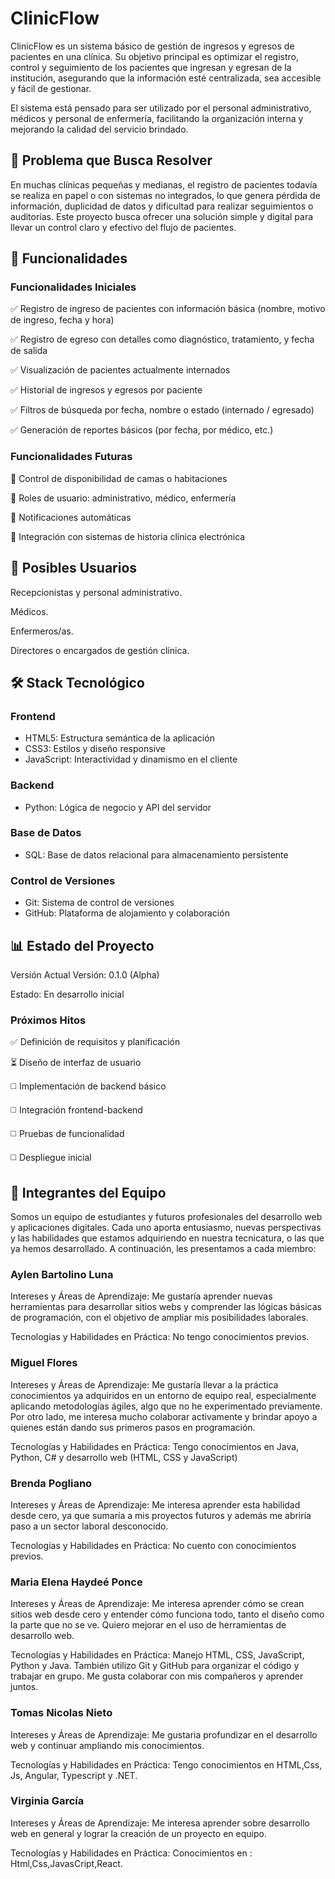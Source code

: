 # ClinicFlow
ClinicFlow es un sistema básico de gestión de ingresos y egresos de pacientes en una clínica. Su objetivo principal es optimizar el registro, control y seguimiento de los pacientes que ingresan y egresan de la institución, asegurando que la información esté centralizada, sea accesible y fácil de gestionar. 

El sistema está pensado para ser utilizado por el personal administrativo, médicos y personal de enfermería, facilitando la organización interna y mejorando la calidad del servicio brindado.


## 🎯 Problema que Busca Resolver

En muchas clínicas pequeñas y medianas, el registro de pacientes todavía se realiza en papel o con sistemas no integrados, lo que genera pérdida de información, duplicidad de datos y dificultad para realizar seguimientos o auditorías. Este proyecto busca ofrecer una solución simple y digital para llevar un control claro y efectivo del flujo de pacientes.


## 🚀 Funcionalidades
### Funcionalidades Iniciales
✅ Registro de ingreso de pacientes con información básica (nombre, motivo de ingreso, fecha y hora)

✅ Registro de egreso con detalles como diagnóstico, tratamiento, y fecha de salida

✅ Visualización de pacientes actualmente internados

✅ Historial de ingresos y egresos por paciente

✅ Filtros de búsqueda por fecha, nombre o estado (internado / egresado)

✅ Generación de reportes básicos (por fecha, por médico, etc.)

### Funcionalidades Futuras
🔲 Control de disponibilidad de camas o habitaciones

🔲 Roles de usuario: administrativo, médico, enfermería

🔲 Notificaciones automáticas

🔲 Integración con sistemas de historia clínica electrónica

## 👥 Posibles Usuarios

Recepcionistas y personal administrativo.

Médicos.

Enfermeros/as.

Directores o encargados de gestión clínica.

## 🛠️ Stack Tecnológico
### Frontend
- HTML5: Estructura semántica de la aplicación
- CSS3: Estilos y diseño responsive
- JavaScript: Interactividad y dinamismo en el cliente

### Backend
- Python: Lógica de negocio y API del servidor

### Base de Datos
- SQL: Base de datos relacional para almacenamiento persistente

### Control de Versiones
- Git: Sistema de control de versiones
- GitHub: Plataforma de alojamiento y colaboración

## 📊 Estado del Proyecto
Versión Actual
Versión: 0.1.0 (Alpha)

Estado: En desarrollo inicial

### Próximos Hitos
✅ Definición de requisitos y planificación

⏳ Diseño de interfaz de usuario

◻️ Implementación de backend básico

◻️ Integración frontend-backend

◻️ Pruebas de funcionalidad

◻️ Despliegue inicial

## 👥 Integrantes del Equipo

Somos un equipo de estudiantes y futuros profesionales del desarrollo web y aplicaciones digitales. Cada uno aporta entusiasmo, nuevas perspectivas y las habilidades que estamos adquiriendo en nuestra tecnicatura, o las que ya hemos desarrollado. A continuación, les presentamos a cada miembro:

### Aylen Bartolino Luna

Intereses y Áreas de Aprendizaje: Me gustaría aprender nuevas herramientas para desarrollar sitios webs y comprender las lógicas básicas de programación, con el objetivo de ampliar mis posibilidades laborales.

Tecnologías y Habilidades en Práctica: No tengo conocimientos previos.

### Miguel Flores

Intereses y Áreas de Aprendizaje: Me gustaría llevar a la práctica conocimientos ya adquiridos en un entorno de equipo real, especialmente aplicando metodologías ágiles, algo que no he experimentado previamente. Por otro lado, me interesa mucho colaborar activamente y brindar apoyo a quienes están dando sus primeros pasos en programación.

Tecnologías y Habilidades en Práctica: Tengo conocimientos en Java, Python, C# y desarrollo web (HTML, CSS y JavaScript)

### Brenda Pogliano

Intereses y Áreas de Aprendizaje: Me interesa aprender esta habilidad desde cero, ya que sumaría a mis proyectos futuros y además me abriría paso a un sector laboral desconocido.

Tecnologías y Habilidades en Práctica: No cuento con conocimientos previos.

### Maria Elena Haydeé Ponce

Intereses y Áreas de Aprendizaje: Me interesa aprender cómo se crean sitios web desde cero y entender cómo funciona todo, tanto el diseño como la parte que no se ve. Quiero mejorar en el uso de herramientas de desarrollo web.

Tecnologías y Habilidades en Práctica: Manejo HTML, CSS, JavaScript, Python y Java. También utilizo Git y GitHub para organizar el código y trabajar en grupo. Me gusta colaborar con mis compañeros y aprender juntos.

### Tomas Nicolas Nieto

Intereses y Áreas de Aprendizaje: Me gustaria profundizar en el desarrollo web y continuar ampliando mis conocimientos.

Tecnologías y Habilidades en Práctica: Tengo conocimientos en HTML,Css, Js, Angular, Typescript y .NET.

### Virginia García

Intereses y Áreas de Aprendizaje: Me interesa aprender sobre desarrollo web en general y lograr la creación de un proyecto en equipo.

Tecnologías y Habilidades en Práctica: Conocimientos en : Html,Css,JavasCript,React.


